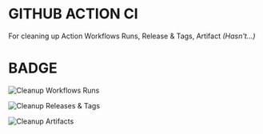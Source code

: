 # GITHUB ACTION CI

For cleaning up Action Workflows Runs, Release & Tags, Artifact _(Hasn't...)_

# BADGE

![Cleanup Workflows Runs](https://img.shields.io/github/actions/workflow/status/KevinNitroG/Github-Action-CI/Cleanup%20Workflows%20Runs.yml?style=for-the-badge&label=Cleanup%20Worflows%20Runs)

![Cleanup Releases & Tags](https://img.shields.io/github/actions/workflow/status/KevinNitroG/Github-Action-CI/Cleanup%20Releases%20and%20Tags.yml?style=for-the-badge&label=Cleanup%20Releases%20%26%20Tags)

![Cleanup Artifacts](https://img.shields.io/github/actions/workflow/status/KevinNitroG/Github-Action-CI/Cleanup%20Artifacts.yml?style=for-the-badge&label=Cleanup%20Artifacts)
